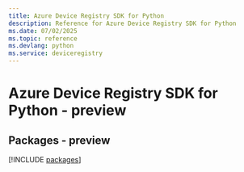 ```yaml
---
title: Azure Device Registry SDK for Python
description: Reference for Azure Device Registry SDK for Python
ms.date: 07/02/2025
ms.topic: reference
ms.devlang: python
ms.service: deviceregistry
---
```

# Azure Device Registry SDK for Python - preview
## Packages - preview
[!INCLUDE [packages](device-registry-index.md)]